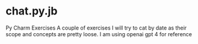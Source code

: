 # chat.py.jb
Py Charm Exercises
A couple of exercises I will try to cat by date as their scope and concepts are pretty loose.
I am using openai gpt 4 for reference
